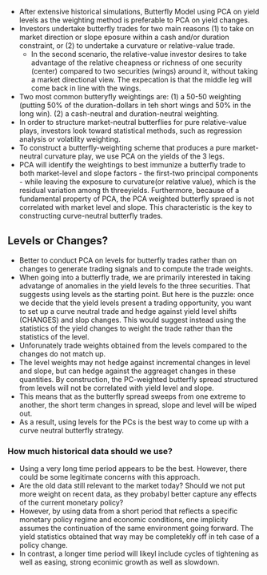 + After extensive historical simulations, Butterfly Model using PCA on yield levels as the weighting method is preferable to PCA on yield changes.  
+ Investors undertake butterfly trades for two main reasons (1) to take on market direction or slope eposure within a cash and/or duration constraint, or (2) to undertake a curvature or relative-value trade. 
	+ In the second scenario, the relative-value investor desires to take advantage of the relative cheapness or richness of one security (center) compared to two securities (wings) around it, without taking a market directional view.  The expecation is that the middle leg will come back in line with the wings.
+ Two most common butteryfly weightings are: (1) a 50-50 weighting (putting 50% of the duration-dollars in teh short wings and 50% in the long win).  (2) a cash-neutral and duration-neutral weighting. 
+ In order to structure market-neutral butterflies for pure relative-value plays, investors look toward statistical methods, such as regression analysis or volatility weighting.
+ To construct a butterfly-weighting scheme that produces a pure market-neutral curvature play, we use PCA on the yields of the 3 legs. 
+ PCA will identify the weightings to best immunize a butterfly trade to both market-level and slope factors - the first-two principal components - while leaving the exposure to curvature(or relative value), which is the residual variation among th threeyields.  Furthermore, because of a fundamental property of PCA, the PCA weighted butterfly spraed is not correlated with market level and slope.  This characteristic is the key to constructing curve-neutral butterfly trades.

## Levels or Changes? 
+ Better to conduct PCA on levels for butterfly trades rather than on changes to generate trading signals and to compute the trade weights. 
+ When going into a butterfly trade, we are primarily interested in taking advatange of anomalies in the yield levels fo the three securities.  That suggests using levels as the starting point.  But here is the puzzle: once we decide that the yield levels present a trading opportunity, you want to set up a curve neutral trade and hedge against yield level shifts (CHANGES) and slop changes.  This would suggest instead using the statistics of the yield changes to weight the trade rather than the statistics of the level. 
+ Unforunately trade weights obtained from the levels compared to the changes do not match up. 
+ The level weights may not hedge against incremental changes in level and slope, but can hedge against the aggreaget changes in these quantities.  By construction, the PC-weighted butterfly spread structured from levels will not be correlated with yield level and slope.  
+ This means that as the butterfly spread sweeps from one extreme to another, the short term changes in spread, slope and level will be wiped out.  
+ As a result, using levels for the PCs is the best way to come up with a curve neutral butterfly strategy.  

### How much historical data should we use? 
+ Using a very long time period appears to be the best.  However, there could be some legitimate concerns with this approach.  
+ Are the old data still relevant to the market today?  Should we not put more weight on recent data, as they probabyl better capture any effects of the current monetary policy?
+ However, by using data from a short period that reflects a specific monetary policy regime and economic conditions, one implicity assumes the continuation of the same environment going forward.  The yield statistics obtained that way may be completekly off in teh case of a policy change.  
+ In contrast, a longer time period will likeyl include cycles of tightening as well as easing, strong econimic growth as well as slowdown.  